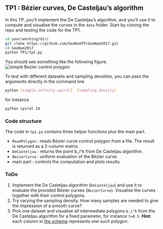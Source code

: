 ## TP1 : Bézier curves, De Casteljau’s algorithm
In this TP, you'll implement the De Casteljau’s algorithm, and you'll use it to compute and visualise the curves in the `data` folder. Start by cloning the repo and testing the code for the TP1.
```bash
cd your/working/dir/
git clone https://github.com/GeoNumTP/GeoNum2017.git
cd GeoNum2017
python TP1/tp1.py
```
You should see something like the following figure.
![simple Bezier control polygon](https://raw.githubusercontent.com/GeoNumTP/GeoNum2017/master/_assets/simple.png)

To test with different datasets and sampling densities, you can pass the arguments directly in the command line
```bash
python [simple,infinity,spiral]  [sampling_density]
```
for instance
```bash
python spiral 24
```

### Code structure
The code in `tp1.py` contains three helper functions plus the main part.
* `ReadPolygon` : reads Bézier curve control polygon from a file. The result is returned as a 2-column matrix.
* `DeCasteljau` : returns the point b_i^k from De Casteljau algorithm.
* `BezierCurve` : uniform evaluation of the Bézier curve.
* main part : controls the computation and plots results. 


### ToDo
1. Implement the De Casteljau algorithm (`DeCasteljau`) and use it to evaluate the provided Bézier curves (`BezierCurve`). Visualise the curves together with their control polygons.
2. Try varying the sampling density. How many samples are needed to give the impression of a smooth curve?
3. Pick one dataset and visualise *all* intermediate polygons `b_i^k` from the De Casteljau algorithm for a fixed parameter, for instance `t=0.5`. **Hint**: each column in [the schema](https://tiborstanko.sk/teaching/geo-num-2017/tp1.html#decasteljau-schema) represents one such polygon.
